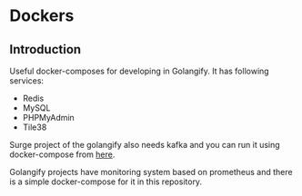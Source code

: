# Dockers
## Introduction
Useful docker-composes for developing in Golangify. It has following services:

- Redis
- MySQL
- PHPMyAdmin
- Tile38

Surge project of the golangify also needs kafka and you can run it using docker-compose from [here](https://github.com/wurstmeister/kafka-docker).

Golangify projects have monitoring system based on prometheus and there is a simple docker-compose for it in this repository.
